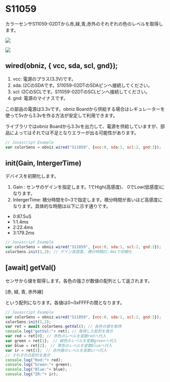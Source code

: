 # S11059
カラーセンサS11059-02DTから赤,緑,青,赤外のそれぞれの色のレベルを取得します。

![](./image.jpg)

![](./demo.gif)

## wired(obniz,  { vcc, sda, scl, gnd});

1. vcc: 電源のプラス(3.3V)です。
2. sda: I2CのSDAです。S11059-02DTのSDAピンへ接続してください。
3. scl: I2CのSCLです。S11059-02DTのSCLピンへ接続してください。
4. gnd: 電源のマイナスです。

この部品の電源は3.3vです。obniz Boardから供給する場合はレギュレーターを使って5vから3.3vを作る方法が安定して利用できます。

ライブラリではobniz Boardから3.3vを出力して、電源を供給していますが、部品によってはそれでは不足となりエラーが出る可能性があります。

```Javascript
// Javascript Example
var colorSens = obniz.wired("S11059", {vcc:0, sda:1, scl:2, gnd:3});
```

## init(Gain, IntergerTime)
デバイスを初期化します。

1. Gain : センサのゲインを指定します。1でHigh(高感度)、 0でLow(低感度)になります。
2. IntergerTime: 積分時間を0~3で指定します。積分時間が長いほど高感度になります。具体的な時間は以下に示す通りです。

 - 0:87.5uS
 - 1:1.4ms
 - 2:22.4ms
 - 3:179.2ms

```Javascript
// Javascript Example
var colorSens = obniz.wired("S11059", {vcc:0, sda:1, scl:2, gnd:3});
colorSens.init(1,2); // ゲイン高感度, 積分時間22.4msで初期化
```

## [await] getVal()
センサから値を取得します。各色の強さが数値の配列として返されます。

[赤, 緑, 青, 赤外線]

という配列になります。各値は0~0xFFFFの間となります。

```Javascript
// Javascript Example
var colorSens = obniz.wired("S11059", {vcc:0, sda:1, scl:2, gnd:3});
colorSens.init(1,2);
var ret = await colorSens.getVal(); // 各色の値を取得
console.log("getVal:"+ ret); // 取得した配列を表示
var red = ret[0]; // 赤色のレベルを変数redへ代入
var green = ret[1];　// 緑色のレベルを変数greenへ代入
var blue = ret[2];　// 青色のレベルを変数blueへ代入
var ir = ret[3];　// 赤外線のレベルを変数irへ代入
// それぞれの配列を表示
console.log("Red:"+ red);
console.log("Green:"+ green);
console.log("Blue:"+ blue);
console.log("IR:"+ ir);
```
